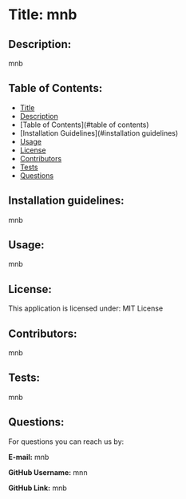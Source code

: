 # Title: mnb

## Description: 
    
mnb
            
## Table of Contents: 
* [Title](#title)
* [Description](#description)
* [Table of Contents](#table of contents)
* [Installation Guidelines](#installation guidelines)
* [Usage](#usage)
* [License](#license)
* [Contributors](#contributors)
* [Tests](#tests)
* [Questions](#questions)
            
## Installation guidelines: 

mnb

## Usage: 

mnb
            
## License:

This application is licensed under: MIT License
            
## Contributors: 

mnb
            
## Tests:

mnb
            
## Questions: 

For questions you can reach us by:

**E-mail:** mnb

**GitHub Username:** mnn

**GitHub Link:** mnb
            
  